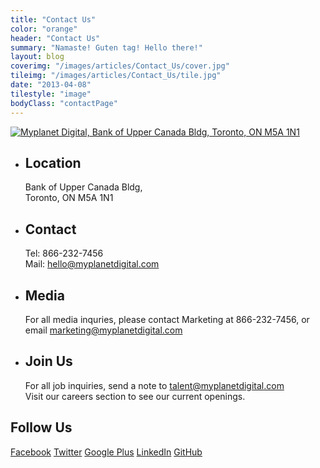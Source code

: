 ```yaml
---
title: "Contact Us"
color: "orange"
header: "Contact Us"
summary: "Namaste! Guten tag! Hello there!"
layout: blog
coverimg: "/images/articles/Contact_Us/cover.jpg"
tileimg: "/images/articles/Contact_Us/tile.jpg"
date: "2013-04-08"
tilestyle: "image"
bodyClass: "contactPage"
---
```


<a href="https://maps.google.ca/maps?q=Bank+of+Upper+Canada+Building,+Toronto&hl=en&ll=43.651851,-79.370964&spn=0.011551,0.022724&sll=43.651768,-79.371145&sspn=0.011613,0.022724&hnear=Bank+of+Upper+Canada+Bldg,+Toronto,+Ontario+M5A+1N1&t=m&z=16">![Myplanet Digital, Bank of Upper Canada Bldg, Toronto, ON M5A 1N1](/images/articles/Contact_Us/map.jpg)</a>

*   ## Location

    Bank of Upper Canada Bldg,<br />Toronto, ON M5A 1N1

*   ## Contact

    Tel:&nbsp;866-232-7456<br />
    Mail:&nbsp;[hello@myplanetdigital.com](mailto:hello@myplanetdigital.com)

<span></span>

*   ## Media

    For all media inquries, please contact Marketing at <span class="nowrap">866-232-7456</span>, or email [marketing@myplanetdigital.com](mailto:marketing@myplanetdigital.com)

*   ## Join Us

    For all job inquiries, send a note to [talent@myplanetdigital.com](mailto:talent@myplanetdigital.com)<br />
    Visit our careers section to see our current openings.

## Follow Us

<a class="social facebook" href="" title="Facebook">Facebook</a>
<a class="social twitter" href="" title="Twitter">Twitter</a>
<a class="social google-plus" href="" title="Google Plus">Google Plus</a>
<a class="social linkedin" href="" title="LinkedIn">LinkedIn</a>
<a class="social github" href="" title="GitHub">GitHub</a>
